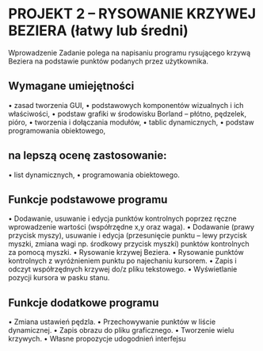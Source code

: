# PROJEKT 2 – RYSOWANIE KRZYWEJ BEZIERA (łatwy lub średni)
Wprowadzenie Zadanie polega na napisaniu programu rysującego krzywą Beziera na podstawie punktów podanych przez użytkownika.

## Wymagane umiejętności
• zasad tworzenia GUI,
• podstawowych komponentów wizualnych i ich właściwości,
• podstaw grafiki w środowisku Borland – płótno, pędzelek, pióro,
• tworzenia i dołączania modułów,
• tablic dynamicznych,
• podstaw programowania obiektowego,

## na lepszą ocenę zastosowanie:
• list dynamicznych,
• programowania obiektowego.

## Funkcje podstawowe programu
• Dodawanie, usuwanie i edycja punktów kontrolnych poprzez ręczne wprowadzenie wartości (współrzędne x,y oraz waga). 
• Dodawanie (prawy przycisk myszy), usuwanie i edycja (przesunięcie punktu – lewy przycisk myszki, zmiana wagi np. środkowy przycisk myszki) punktów kontrolnych za pomocą myszki.
• Rysowanie krzywej Beziera.
• Rysowanie punktów kontrolnych z wyróżnieniem punktu po najechaniu kursorem.
• Zapis i odczyt współrzędnych krzywej do/z pliku tekstowego.
• Wyświetlanie pozycji kursora w pasku stanu.

## Funkcje dodatkowe programu
• Zmiana ustawień pędzla.
• Przechowywanie punktów w liście dynamicznej.
• Zapis obrazu do pliku graficznego.
• Tworzenie wielu krzywych.
• Własne propozycje udogodnień interfejsu
